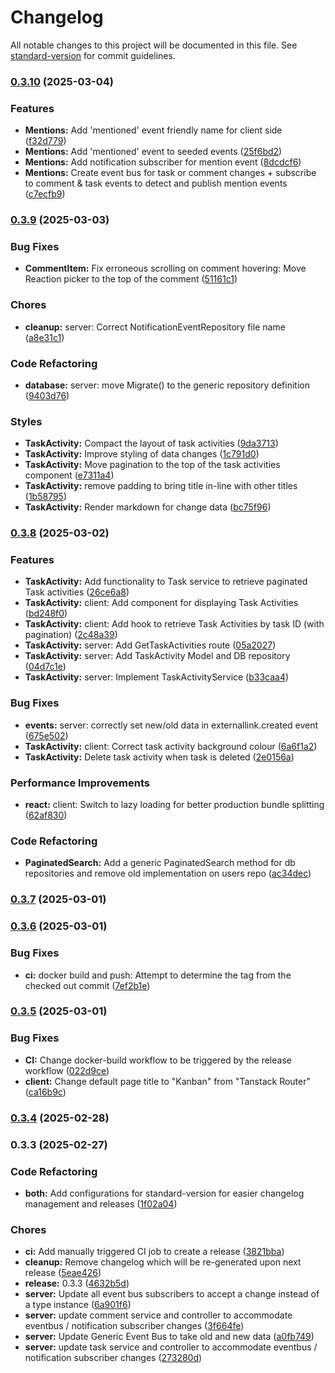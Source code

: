 # Changelog

All notable changes to this project will be documented in this file. See [standard-version](https://github.com/conventional-changelog/standard-version) for commit guidelines.

### [0.3.10](https://github.com/Tech-Arch1tect/kanban/compare/v0.3.9...v0.3.10) (2025-03-04)


### Features

* **Mentions:** Add 'mentioned' event friendly name for client side ([f32d779](https://github.com/Tech-Arch1tect/kanban/commit/f32d77945382238472e6be7282d50607cb676ffb))
* **Mentions:** Add 'mentioned' event to seeded events ([25f6bd2](https://github.com/Tech-Arch1tect/kanban/commit/25f6bd2f17371186041809bbd179de4390a95f01))
* **Mentions:** Add notification subscriber for mention event ([8dcdcf6](https://github.com/Tech-Arch1tect/kanban/commit/8dcdcf6799e3c40e353054f767dc3240b26e75be))
* **Mentions:** Create event bus for task or comment changes + subscribe to comment & task events to detect and publish mention events ([c7ecfb9](https://github.com/Tech-Arch1tect/kanban/commit/c7ecfb969509309593fe464ecd7e85395978fc79))

### [0.3.9](https://github.com/Tech-Arch1tect/kanban/compare/v0.3.8...v0.3.9) (2025-03-03)


### Bug Fixes

* **CommentItem:** Fix erroneous scrolling on comment hovering:  Move Reaction picker to the top of the comment ([51161c1](https://github.com/Tech-Arch1tect/kanban/commit/51161c181748f50b63403d724d28656184da230f))


### Chores

* **cleanup:** server: Correct NotificationEventRepository file name ([a8e31c1](https://github.com/Tech-Arch1tect/kanban/commit/a8e31c17b2d18bedc3832468e96ed4b52790a24f))


### Code Refactoring

* **database:** server: move Migrate() to the generic repository definition ([9403d76](https://github.com/Tech-Arch1tect/kanban/commit/9403d76e562e7db47cbe10622687e257ebcbf6a0))


### Styles

* **TaskActivity:** Compact the layout of task activities ([9da3713](https://github.com/Tech-Arch1tect/kanban/commit/9da37136be4bae7a46c2a86affb4edce0b1af69c))
* **TaskActivity:** Improve styling of data changes ([1c791d0](https://github.com/Tech-Arch1tect/kanban/commit/1c791d038cbd797270d06c642094026cfb8d8296))
* **TaskActivity:** Move pagination to the top of the task activities component ([e7311a4](https://github.com/Tech-Arch1tect/kanban/commit/e7311a4ee7cd82d3b6bb2df3ca0639ed9d615952))
* **TaskActivity:** remove padding to bring title in-line with other titles ([1b58795](https://github.com/Tech-Arch1tect/kanban/commit/1b58795b6323383f7bd50abc2b2cfc3281feab0c))
* **TaskActivity:** Render markdown for change data ([bc75f96](https://github.com/Tech-Arch1tect/kanban/commit/bc75f96554a9dc86f1776f5eb277a14e91984ebd))

### [0.3.8](https://github.com/Tech-Arch1tect/kanban/compare/v0.3.7...v0.3.8) (2025-03-02)


### Features

* **TaskActivity:** Add functionality to Task service to retrieve paginated Task activities ([26ce6a8](https://github.com/Tech-Arch1tect/kanban/commit/26ce6a80273243b3a9ca739ad0e46e115b2a713b))
* **TaskActivity:** client: Add component for displaying Task Activities ([bd248f0](https://github.com/Tech-Arch1tect/kanban/commit/bd248f003786d4338a4bed53d2e493bd417eec3b))
* **TaskActivity:** client: Add hook to retrieve Task Activities by task ID (with pagination) ([2c48a39](https://github.com/Tech-Arch1tect/kanban/commit/2c48a392cbbc18d87bbc2e0bfdfa29facf3b3bb8))
* **TaskActivity:** server: Add GetTaskActivities route ([05a2027](https://github.com/Tech-Arch1tect/kanban/commit/05a2027fb650e2101a34dcd86a98d56a971ad993))
* **TaskActivity:** server: Add TaskActivity Model and DB repository ([04d7c1e](https://github.com/Tech-Arch1tect/kanban/commit/04d7c1ed09d0b5bbc2969da6ca80c8121ae440f5))
* **TaskActivity:** server: Implement TaskActivityService ([b33caa4](https://github.com/Tech-Arch1tect/kanban/commit/b33caa4d701534e125785809909a14a2bba96249))


### Bug Fixes

* **events:** server: correctly set new/old data in externallink.created event ([675e502](https://github.com/Tech-Arch1tect/kanban/commit/675e502ac5db9d79798344643e86e91a348eb9fa))
* **TaskActivity:** client: Correct task activity background colour ([6a6f1a2](https://github.com/Tech-Arch1tect/kanban/commit/6a6f1a26d6bb016cba46f2c173f1027cc064170d))
* **TaskActivity:** Delete task activity when task is deleted ([2e0156a](https://github.com/Tech-Arch1tect/kanban/commit/2e0156af392bb9932418719df34e414f4f94747c))


### Performance Improvements

* **react:** client: Switch to lazy loading for better production bundle splitting ([62af830](https://github.com/Tech-Arch1tect/kanban/commit/62af830afaec28643d94b1b769e17a8c1bdd1110))


### Code Refactoring

* **PaginatedSearch:** Add a generic PaginatedSearch method for db repositories and remove old implementation on users repo ([ac34dec](https://github.com/Tech-Arch1tect/kanban/commit/ac34dec44db730e635a2101413527a253de54cbb))

### [0.3.7](https://github.com/Tech-Arch1tect/kanban/compare/v0.3.6...v0.3.7) (2025-03-01)

### [0.3.6](https://github.com/Tech-Arch1tect/kanban/compare/v0.3.5...v0.3.6) (2025-03-01)


### Bug Fixes

* **ci:** docker build and push: Attempt to determine the tag from the checked out commit ([7ef2b1e](https://github.com/Tech-Arch1tect/kanban/commit/7ef2b1e328460761f7336ae565c2025141a3e4d6))

### [0.3.5](https://github.com/Tech-Arch1tect/kanban/compare/v0.3.4...v0.3.5) (2025-03-01)


### Bug Fixes

* **CI:** Change docker-build workflow to be triggered by the release workflow ([022d9ce](https://github.com/Tech-Arch1tect/kanban/commit/022d9ce1aee9a5969257f9c08fa7d47b55ea6c5d))
* **client:** Change default page title to "Kanban" from "Tanstack Router" ([ca16b9c](https://github.com/Tech-Arch1tect/kanban/commit/ca16b9c1b9507672ac78d220e45e1837e75f2ebd))

### [0.3.4](https://github.com/Tech-Arch1tect/kanban/compare/v0.3.3...v0.3.4) (2025-02-28)

### 0.3.3 (2025-02-27)


### Code Refactoring

* **both:** Add configurations for standard-version for easier changelog management and releases ([1f02a04](https://github.com/Tech-Arch1tect/kanban/commit/1f02a043a1586f0c66de337973418b1da7af1821))


### Chores

* **ci:** Add manually triggered CI job to create a release ([3821bba](https://github.com/Tech-Arch1tect/kanban/commit/3821bba1245f468d1e751cd11e93c657e57032eb))
* **cleanup:** Remove changelog which will be re-generated upon next release ([5eae426](https://github.com/Tech-Arch1tect/kanban/commit/5eae426d09c3bdaaf03a57c31a6c6f94f091777f))
* **release:** 0.3.3 ([4632b5d](https://github.com/Tech-Arch1tect/kanban/commit/4632b5d0bb910fb206c404ea856c5499d464a23e))
* **server:** Update all event bus subscribers to accept a change instead of a type instance ([6a901f6](https://github.com/Tech-Arch1tect/kanban/commit/6a901f6a7226d559488eae05516cae48e60480b2))
* **server:** update comment service and controller to accommodate eventbus / notification subscriber changes ([3f664fe](https://github.com/Tech-Arch1tect/kanban/commit/3f664fe222f8c751bd5c5f249b18eb1324f75415))
* **server:** Update Generic Event Bus to take old and new data ([a0fb749](https://github.com/Tech-Arch1tect/kanban/commit/a0fb7492c351c3f8614f9f5de4a2eb768fbe5997))
* **server:** update task service and controller to accommodate eventbus / notification subscriber changes ([273280d](https://github.com/Tech-Arch1tect/kanban/commit/273280d9eee3571826d84a56a7ef124c3966649d))
